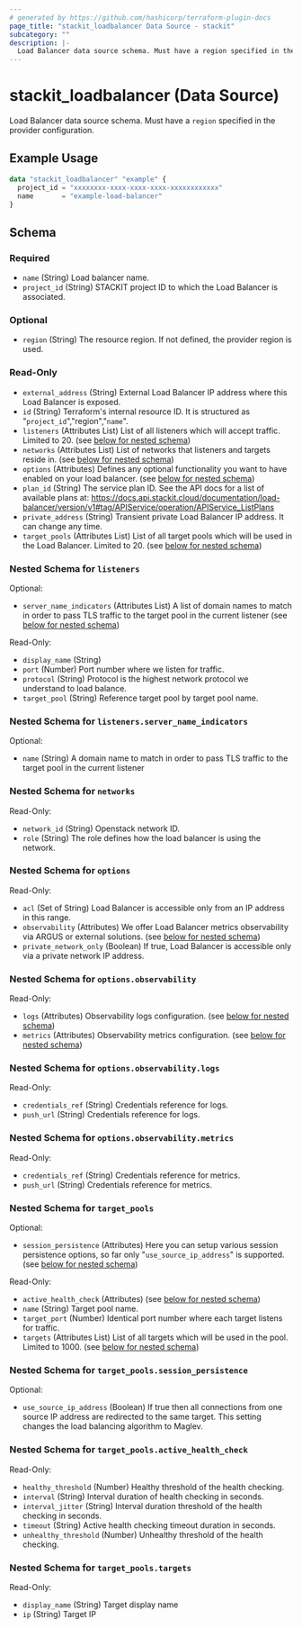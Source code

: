 ```yaml
---
# generated by https://github.com/hashicorp/terraform-plugin-docs
page_title: "stackit_loadbalancer Data Source - stackit"
subcategory: ""
description: |-
  Load Balancer data source schema. Must have a region specified in the provider configuration.
---
```


# stackit_loadbalancer (Data Source)

Load Balancer data source schema. Must have a `region` specified in the provider configuration.

## Example Usage

```terraform
data "stackit_loadbalancer" "example" {
  project_id = "xxxxxxxx-xxxx-xxxx-xxxx-xxxxxxxxxxxx"
  name       = "example-load-balancer"
}
```

<!-- schema generated by tfplugindocs -->
## Schema

### Required

- `name` (String) Load balancer name.
- `project_id` (String) STACKIT project ID to which the Load Balancer is associated.

### Optional

- `region` (String) The resource region. If not defined, the provider region is used.

### Read-Only

- `external_address` (String) External Load Balancer IP address where this Load Balancer is exposed.
- `id` (String) Terraform's internal resource ID. It is structured as "`project_id`","region","`name`".
- `listeners` (Attributes List) List of all listeners which will accept traffic. Limited to 20. (see [below for nested schema](#nestedatt--listeners))
- `networks` (Attributes List) List of networks that listeners and targets reside in. (see [below for nested schema](#nestedatt--networks))
- `options` (Attributes) Defines any optional functionality you want to have enabled on your load balancer. (see [below for nested schema](#nestedatt--options))
- `plan_id` (String) The service plan ID. See the API docs for a list of available plans at: https://docs.api.stackit.cloud/documentation/load-balancer/version/v1#tag/APIService/operation/APIService_ListPlans
- `private_address` (String) Transient private Load Balancer IP address. It can change any time.
- `target_pools` (Attributes List) List of all target pools which will be used in the Load Balancer. Limited to 20. (see [below for nested schema](#nestedatt--target_pools))

<a id="nestedatt--listeners"></a>
### Nested Schema for `listeners`

Optional:

- `server_name_indicators` (Attributes List) A list of domain names to match in order to pass TLS traffic to the target pool in the current listener (see [below for nested schema](#nestedatt--listeners--server_name_indicators))

Read-Only:

- `display_name` (String)
- `port` (Number) Port number where we listen for traffic.
- `protocol` (String) Protocol is the highest network protocol we understand to load balance.
- `target_pool` (String) Reference target pool by target pool name.

<a id="nestedatt--listeners--server_name_indicators"></a>
### Nested Schema for `listeners.server_name_indicators`

Optional:

- `name` (String) A domain name to match in order to pass TLS traffic to the target pool in the current listener



<a id="nestedatt--networks"></a>
### Nested Schema for `networks`

Read-Only:

- `network_id` (String) Openstack network ID.
- `role` (String) The role defines how the load balancer is using the network.


<a id="nestedatt--options"></a>
### Nested Schema for `options`

Read-Only:

- `acl` (Set of String) Load Balancer is accessible only from an IP address in this range.
- `observability` (Attributes) We offer Load Balancer metrics observability via ARGUS or external solutions. (see [below for nested schema](#nestedatt--options--observability))
- `private_network_only` (Boolean) If true, Load Balancer is accessible only via a private network IP address.

<a id="nestedatt--options--observability"></a>
### Nested Schema for `options.observability`

Read-Only:

- `logs` (Attributes) Observability logs configuration. (see [below for nested schema](#nestedatt--options--observability--logs))
- `metrics` (Attributes) Observability metrics configuration. (see [below for nested schema](#nestedatt--options--observability--metrics))

<a id="nestedatt--options--observability--logs"></a>
### Nested Schema for `options.observability.logs`

Read-Only:

- `credentials_ref` (String) Credentials reference for logs.
- `push_url` (String) Credentials reference for logs.


<a id="nestedatt--options--observability--metrics"></a>
### Nested Schema for `options.observability.metrics`

Read-Only:

- `credentials_ref` (String) Credentials reference for metrics.
- `push_url` (String) Credentials reference for metrics.




<a id="nestedatt--target_pools"></a>
### Nested Schema for `target_pools`

Optional:

- `session_persistence` (Attributes) Here you can setup various session persistence options, so far only "`use_source_ip_address`" is supported. (see [below for nested schema](#nestedatt--target_pools--session_persistence))

Read-Only:

- `active_health_check` (Attributes) (see [below for nested schema](#nestedatt--target_pools--active_health_check))
- `name` (String) Target pool name.
- `target_port` (Number) Identical port number where each target listens for traffic.
- `targets` (Attributes List) List of all targets which will be used in the pool. Limited to 1000. (see [below for nested schema](#nestedatt--target_pools--targets))

<a id="nestedatt--target_pools--session_persistence"></a>
### Nested Schema for `target_pools.session_persistence`

Optional:

- `use_source_ip_address` (Boolean) If true then all connections from one source IP address are redirected to the same target. This setting changes the load balancing algorithm to Maglev.


<a id="nestedatt--target_pools--active_health_check"></a>
### Nested Schema for `target_pools.active_health_check`

Read-Only:

- `healthy_threshold` (Number) Healthy threshold of the health checking.
- `interval` (String) Interval duration of health checking in seconds.
- `interval_jitter` (String) Interval duration threshold of the health checking in seconds.
- `timeout` (String) Active health checking timeout duration in seconds.
- `unhealthy_threshold` (Number) Unhealthy threshold of the health checking.


<a id="nestedatt--target_pools--targets"></a>
### Nested Schema for `target_pools.targets`

Read-Only:

- `display_name` (String) Target display name
- `ip` (String) Target IP
